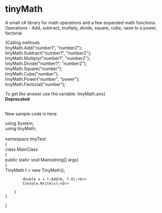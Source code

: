 # tinyMath
A small c# library for math operations and a few expanded math functions.
Operations - Add, subtract, multiply, divide, square, cube, raise to a power, factorial.

{Calling methods <br>
tinyMath.Add("number1", "number2"); <br>
tinyMath.Subtract("number1", "number2");<br>
tinyMath.Multiply("number1", "number2");<br>
tinyMath.Divide("number1", "number2");<br>
tinyMath.Square("number");<br>
tinyMath.Cube("number");<br>
tinyMath.Power("number", "power");<br>
tinyMath.Factorial("number");<br>

To get the answer use the variable: tinyMath.ans}<br> <b>Deprecated</b>

<br>
New sample code is here: <br>

using System;<br>
using tinyMath;<br>
<br>
namespace tinyTest<br>
{<br>
    class MainClass<br>
    {<br>
        public static void Main(string[] args)<br>
        {<br>
            TinyMath t = new TinyMath();<br>

            double x = t.Add(6, 7.6);<br>
            Console.Write(x);<br>

        }
    }
}
